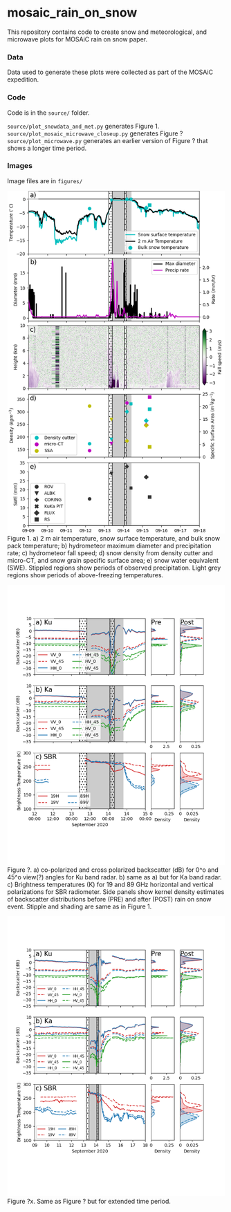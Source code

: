 # mosaic_rain_on_snow
This repository contains code to create snow and meteorological, and microwave plots for MOSAiC rain on snow paper.

### Data

Data used to generate these plots were collected as part of the MOSAiC expedition.

### Code

Code is in the `source/` folder.

`source/plot_snowdata_and_met.py` generates Figure 1.  
`source/plot_mosaic_microwave_closeup.py` generates Figure ?  
`source/plot_microwave.py` generates an earlier version of Figure ? that shows a longer time period.

### Images

Image files are in `figures/`

![Figure 1.  Snow and meteological parameters](figures/mosaic_rain_on_snow_figure01.png)  
Figure 1.  a) 2 m air temperature, snow surface temperature, and bulk snow pack temperature; b) hydrometeor maximum diameter and precipitation rate; c) hydrometeor fall speed; d) snow density from density cutter and micro-CT, and snow grain specific surface area; e) snow water equivalent (SWE).  Stippled regions show periods of observed precipitation.  Light grey regions show periods of above-freezing temperatures.

![Figure ?.  KuKa backscatter, SBR Brightness temperatures, and AMSR Brightness temperatures](figures/mosaic_rain_on_snow_microwave.closeup.png)  
Figure ?.  a) co-polarized and cross polarized backscatter (dB) for 0^o and 45^o view(?) angles for Ku band radar.  b) same as a) but for Ka band radar.  c) Brightness temperatures (K) for 19 and 89 GHz horizontal and vertical polarizations for SBR radiometer.  Side panels show kernel density estimates of backscatter distributions before (PRE) and after (POST) rain on snow event.   Stipple and shading are same as in Figure 1.

![Figure ?'. Earlier version of Figure ?](figures/mosaic_rain_on_snow_microwave.png)  
Figure ?x.  Same as Figure ? but for extended time period. 

